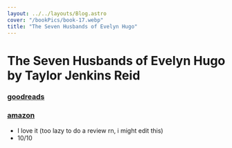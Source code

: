 ```yaml
---
layout: ../../layouts/Blog.astro
cover: "/bookPics/book-17.webp"
title: "The Seven Husbands of Evelyn Hugo"
---
```


# The Seven Husbands of Evelyn Hugo by Taylor Jenkins Reid
### **[goodreads](https://www.goodreads.com/book/show/32620332-the-seven-husbands-of-evelyn-hugo)**
### **[amazon](https://www.amazon.com/Seven-Husbands-Evelyn-Hugo-Novel/dp/1501139231)**
- I love it (too lazy to do a review rn, i might edit this)
- 10/10